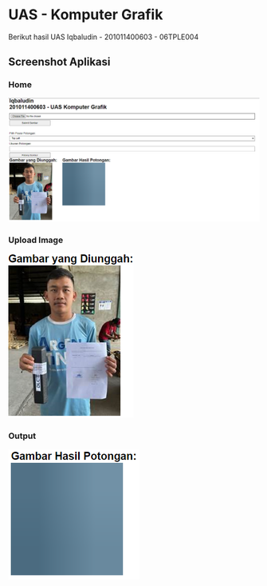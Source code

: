# UAS - Komputer Grafik

Berikut hasil UAS
Iqbaludin - 201011400603 - 06TPLE004

## Screenshot Aplikasi

### Home
![001home](https://github.com/lqbaaldn/KomputerGrafik/blob/main/static/images/Screenshot%20dashboard_2.png)

### Upload Image
![002upload_gambar](https://github.com/lqbaaldn/KomputerGrafik/blob/main/static/images/Screenshot%20upload_1.png)

### Output
![003output](https://github.com/lqbaaldn/KomputerGrafik/blob/main/static/images/Screenshot%20hasil%20potongan_3.png)
